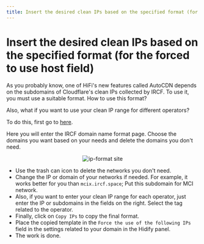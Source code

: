 ```yaml
---
title: Insert the desired clean IPs based on the specified format (for the forced to use host field)
---
```


# Insert the desired clean IPs based on the specified format (for the forced to use host field)
As you probably know, one of HiFi's new features called AutoCDN depends on the subdomains of Cloudflare's clean IPs collected by IRCF. To use it, you must use a suitable format. How to use this format?

Also, what if you want to use your clean IP range for different operators?

To do this, first go to [here](https://ip-format.hiddify.com/).

Here you will enter the IRCF domain name format page. Choose the domains you want based on your needs and delete the domains you don't need.

<div align=center>

<img alt="ip-format site" src="https://github.com/hiddify/hiddify.com/assets/125398461/e15b0d7f-8f46-47aa-b0fc-703754fbf088" />
</div>


- Use the trash can icon to delete the networks you don't need.
- Change the IP or domain of your networks if needed. For example, it works better for you than `mcix.ircf.space`; Put this subdomain for MCI network.
- Also, if you want to enter your clean IP range for each operator, just enter the IP or subdomains in the fields on the right. Select the tag related to the operator.
- Finally, click on `Copy IPs` to copy the final format.
- Place the copied template in the `Force the use of the following IPs` field in the settings related to your domain in the Hidify panel.
- The work is done.
